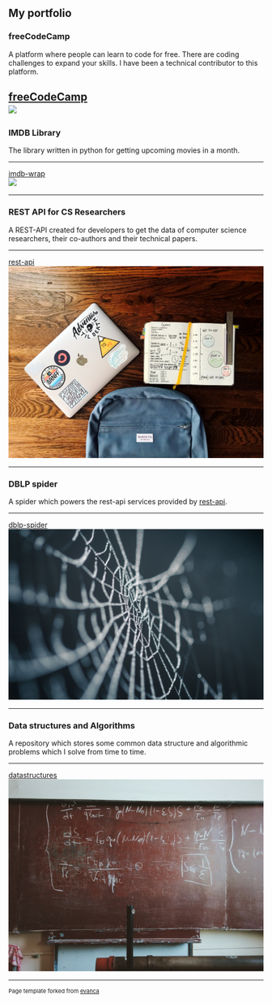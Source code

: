 ## My portfolio


### freeCodeCamp
A platform where people can learn to code for free. There are coding challenges
to expand your skills. I have been a technical contributor to this platform.

[freeCodeCamp](https://github.com/freeCodeCamp/freeCodeCamp)
<br>
<img src="images/adultleran.jpg?raw=true"/>
---

### IMDB Library
The library written in python for getting upcoming movies
in a month.

---
[imdb-wrap](https://test.pypi.org/project/imdb-wrap/)
<br>
<img src="images/hollywood.jpg?raw=true"/>

---

### REST API for CS Researchers
A REST-API created for developers to get the data of computer science researchers, 
their co-authors and their technical papers.

---
[rest-api](https://github.com/SiddharthaAnand/rest-api)
<br>
<img src="images/rest.jpg?raw=true"/>

---

### DBLP spider
A spider which powers the rest-api services
provided by [rest-api](https://github.com/SiddharthaAnand/rest-api).

---
[dblp-spider](https://github.com/SiddharthaAnand/dblp-spider)
<br>
<img src="images/spider.jpg?raw=true"/>

---

### Data structures and Algorithms
A repository which stores some common data structure and algorithmic problems
which I solve from time to time.

---
[datastructures](https://github.com/SiddharthaAnand/datastructures)
<br>
<img src="images/algorithm.jpg?raw=true"/>

---

<p style="font-size:11px">Page template forked from <a href="https://github.com/evanca/quick-portfolio">evanca</a></p>
<!-- Remove above link if you don't want to attibute -->
